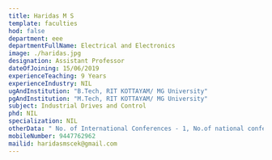 ```yaml
---
title: Haridas M S
template: faculties
hod: false
department: eee
departmentFullName: Electrical and Electronics
image: ./haridas.jpg
designation: Assistant Professor
dateOfJoining: 15/06/2019
experienceTeaching: 9 Years
experienceIndustry: NIL
ugAndInstitution: "B.Tech, RIT KOTTAYAM/ MG University"
pgAndInstitution: "M.Tech, RIT KOTTAYAM/ MG University"
subject: Industrial Drives and Control
phd: NIL
specialization: NIL
otherData: " No. of International Conferences - 1, No.of national conferences - 1"
mobileNumber: 9447762962
mailid: haridasmscek@gmail.com
---
```

